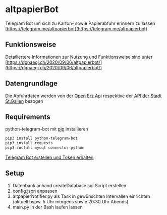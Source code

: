 # altpapierBot
Telegram Bot um sich zu Karton- sowie Papierabfuhr erinnern zu lassen
[https://telegram.me/altpapierbot](https://telegram.me/altpapierbot)

## Funktionsweise
Detailiertere Informationen zur Nutzung und Funktionsweise sind unter [https://dgnaegi.ch/2020/09/06/altpapierbot/](https://dgnaegi.ch/2020/09/06/altpapierbot/)

## Datengrundlage
Die Abfuhrdaten werden von der [Open Erz Api](https://www.stadt-zuerich.ch/portal/de/index/ogd/anwendungen/2019/open_erz_api.html) respektive der [API der Stadt St.Gallen](https://daten.stadt.sg.ch/api/v1/console/datasets/1.0/search/)
 bezogen 

## Requirements
python-telegram-bot mit [pip](https://pip.pypa.io/en/stable/) installieren

```bash
pip3 install python-telegram-bot
pip3 install requests
pip3 install mysql-connector-python
```
[Telegram Bot erstellen und Token erhalten](https://www.siteguarding.com/en/how-to-get-telegram-bot-api-token)

## Setup
1. Datenbank anhand createDatabase.sql Script erstellen
2. config.json anpassen
3. altpapierNotifier.py als Task in gewünschten Intervallen einrichten (aktuell bspw. 5 Uhr morgens sowie 20:30 Uhr Abends)
4. main.py in der Bash laufen lassen